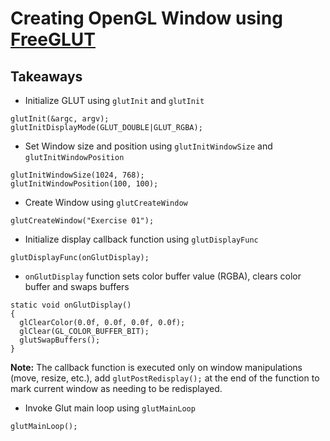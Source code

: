 # Creating OpenGL Window using [FreeGLUT](http://freeglut.sourceforge.net/)

## Takeaways

* Initialize GLUT using `glutInit` and `glutInit`
```
glutInit(&argc, argv);
glutInitDisplayMode(GLUT_DOUBLE|GLUT_RGBA);
```

* Set Window size and position using `glutInitWindowSize` and `glutInitWindowPosition`
```
glutInitWindowSize(1024, 768);
glutInitWindowPosition(100, 100);
```

* Create Window using `glutCreateWindow`
```
glutCreateWindow("Exercise 01");
```

* Initialize display callback function using `glutDisplayFunc`
```
glutDisplayFunc(onGlutDisplay);
```

* `onGlutDisplay` function sets color buffer value (RGBA), clears color buffer and swaps buffers
```
static void onGlutDisplay()
{
  glClearColor(0.0f, 0.0f, 0.0f, 0.0f);
  glClear(GL_COLOR_BUFFER_BIT);
  glutSwapBuffers();
}
```
**Note:** The callback function is executed only on window manipulations (move, resize, etc.), add `glutPostRedisplay();` at the end of the function to mark current window as needing to be redisplayed.

* Invoke Glut main loop using `glutMainLoop`
```
glutMainLoop();
``` 